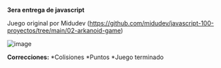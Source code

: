 **3era entrega de javascript**

Juego original por Midudev (https://github.com/midudev/javascript-100-proyectos/tree/main/02-arkanoid-game)

![image](https://github.com/user-attachments/assets/5574fa21-e776-4e78-a0f2-be3d059f34d2)

**Correcciones:**
*Colisiones
*Puntos
*Juego terminado
